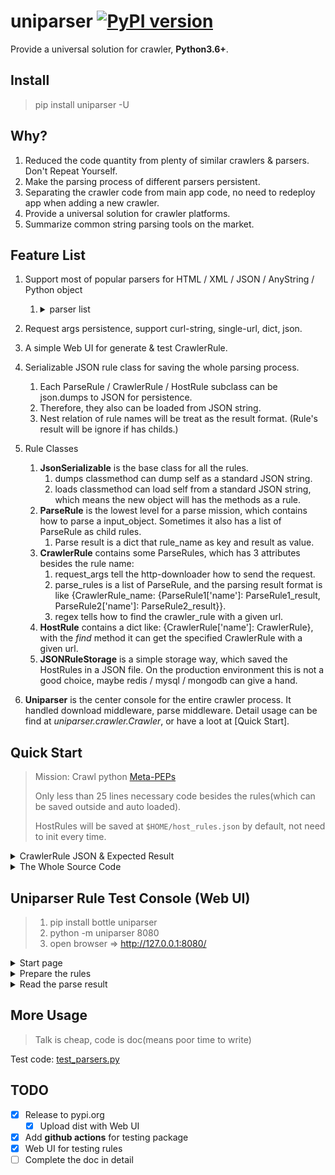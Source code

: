 # uniparser [![PyPI version](https://badge.fury.io/py/uniparser.svg)](https://badge.fury.io/py/uniparser)

Provide a universal solution for crawler, **Python3.6+**.

## Install

> pip install uniparser -U

## Why?

1. Reduced the code quantity from plenty of similar crawlers & parsers.  Don't Repeat Yourself.
2. Make the parsing process of different parsers persistent.
3. Separating the crawler code from main app code, no need to redeploy app when adding a new crawler.
4. Provide a universal solution for crawler platforms.
5. Summarize common string parsing tools on the market.

## Feature List

1. Support most of popular parsers for HTML / XML / JSON / AnyString / Python object
   1. <details>
        <summary>parser list</summary>
      
            1. css (HTML)
                1. bs4
            2. xml
                1. lxml
            3. regex
            4. jsonpath
                1. jsonpath_ng
            5. objectpath
                1. objectpath
            6. jmespath
                1. jmespath
            7. time
            8. loader
                1. json / yaml / toml
                    1. toml
                    2. pyyaml
            9. udf
                1. source code for exec & eval which named as **parse**
            10. python
                1. some  common python methods, getitem, split, join...
            11. *waiting for new ones...*
      
      </details>
      
2. Request args persistence, support curl-string, single-url, dict, json.
3. A simple Web UI for generate & test CrawlerRule.
4. Serializable JSON rule class for saving the whole parsing process.
    1. Each ParseRule / CrawlerRule / HostRule subclass can be json.dumps to JSON for persistence.
    2. Therefore, they also can be loaded from JSON string.
    3. Nest relation of rule names will be treat as the result format. (Rule's result will be ignore if has childs.)
5. Rule Classes
    1. **JsonSerializable** is the base class for all the rules.
        1. dumps classmethod can dump self as a standard JSON string.
        1. loads classmethod can load self from a standard JSON string, which means the new object will has the methods as a rule.
    1. **ParseRule** is the lowest level for a parse mission, which contains how to parse a input_object. Sometimes it also has a list of ParseRule as child rules.
        1. Parse result is a dict that rule_name as key and result as value.
    1. **CrawlerRule** contains some ParseRules, which has 3 attributes besides the rule name:
        1. request_args tell the http-downloader how to send the request.
        2. parse_rules is a list of ParseRule, and the parsing result format is like {CrawlerRule_name: {ParseRule1['name']: ParseRule1_result, ParseRule2['name']: ParseRule2_result}}.
        3. regex tells how to find the crawler_rule with a given url.
    1. **HostRule** contains a dict like: {CrawlerRule['name']: CrawlerRule}, with the *find* method it can get the specified CrawlerRule with a given url.
    1. **JSONRuleStorage** is a simple storage way, which saved the HostRules in a JSON file. On the production environment this is not a good choice, maybe redis / mysql / mongodb can give a hand. 
6. **Uniparser** is the center console for the entire crawler process. It handled download middleware, parse middleware. Detail usage can be find at *uniparser.crawler.Crawler*, or have a loot at [Quick Start].

## Quick Start

> Mission: Crawl python [Meta-PEPs](https://www.python.org/dev/peps/#id6)
>
> Only less than 25 lines necessary code besides the rules(which can be saved outside and auto loaded).
> 
> HostRules will be saved at `$HOME/host_rules.json` by default, not need to init every time.

<details>
    <summary>CrawlerRule JSON & Expected Result</summary>

```python
# These rules will be saved at `$HOME/host_rules.json`
crawler = Crawler(
    storage=JSONRuleStorage.loads(
        r'{"www.python.org": {"host": "www.python.org", "crawler_rules": {"main": {"name":"list","request_args":{"method":"get","url":"https://www.python.org/dev/peps/","headers":{"User-Agent":"Mozilla/5.0 (Windows NT 10.0; Win64; x64) AppleWebKit/537.36 (KHTML, like Gecko) Chrome/79.0.3945.130 Safari/537.36"}},"parse_rules":[{"name":"__request__","chain_rules":[["css","#index-by-category #meta-peps-peps-about-peps-or-processes td.num>a","@href"],["re","^/","@https://www.python.org/"],["python","getitem","[:3]"]],"childs":""}],"regex":"^https://www.python.org/dev/peps/$","encoding":""}, "subs": {"name":"detail","request_args":{"method":"get","url":"https://www.python.org/dev/peps/pep-0001/","headers":{"User-Agent":"Mozilla/5.0 (Windows NT 10.0; Win64; x64) AppleWebKit/537.36 (KHTML, like Gecko) Chrome/79.0.3945.130 Safari/537.36"}},"parse_rules":[{"name":"title","chain_rules":[["css","h1.page-title","$text"],["python","getitem","[0]"]],"childs":""}],"regex":"^https://www.python.org/dev/peps/pep-\\d+$","encoding":""}}}}'
    ))
expected_result = {
    'list': {
        '__request__': [
            'https://www.python.org/dev/peps/pep-0001',
            'https://www.python.org/dev/peps/pep-0004',
            'https://www.python.org/dev/peps/pep-0005'
        ],
        '__result__': [{
            'detail': {
                'title': 'PEP 1 -- PEP Purpose and Guidelines'
            }
        }, {
            'detail': {
                'title': 'PEP 4 -- Deprecation of Standard Modules'
            }
        }, {
            'detail': {
                'title': 'PEP 5 -- Guidelines for Language Evolution'
            }
        }]
    }
}

```

</details>

<details>
  <summary>The Whole Source Code</summary>

```python
from uniparser import Crawler, JSONRuleStorage
import asyncio

crawler = Crawler(
    storage=JSONRuleStorage.loads(
        r'{"www.python.org": {"host": "www.python.org", "crawler_rules": {"main": {"name":"list","request_args":{"method":"get","url":"https://www.python.org/dev/peps/","headers":{"User-Agent":"Mozilla/5.0 (Windows NT 10.0; Win64; x64) AppleWebKit/537.36 (KHTML, like Gecko) Chrome/79.0.3945.130 Safari/537.36"}},"parse_rules":[{"name":"__request__","chain_rules":[["css","#index-by-category #meta-peps-peps-about-peps-or-processes td.num>a","@href"],["re","^/","@https://www.python.org/"],["python","getitem","[:3]"]],"childs":""}],"regex":"^https://www.python.org/dev/peps/$","encoding":""}, "subs": {"name":"detail","request_args":{"method":"get","url":"https://www.python.org/dev/peps/pep-0001/","headers":{"User-Agent":"Mozilla/5.0 (Windows NT 10.0; Win64; x64) AppleWebKit/537.36 (KHTML, like Gecko) Chrome/79.0.3945.130 Safari/537.36"}},"parse_rules":[{"name":"title","chain_rules":[["css","h1.page-title","$text"],["python","getitem","[0]"]],"childs":""}],"regex":"^https://www.python.org/dev/peps/pep-\\d+$","encoding":""}}}}'
    ))
expected_result = {
    'list': {
        '__request__': [
            'https://www.python.org/dev/peps/pep-0001',
            'https://www.python.org/dev/peps/pep-0004',
            'https://www.python.org/dev/peps/pep-0005'
        ],
        '__result__': [{
            'detail': {
                'title': 'PEP 1 -- PEP Purpose and Guidelines'
            }
        }, {
            'detail': {
                'title': 'PEP 4 -- Deprecation of Standard Modules'
            }
        }, {
            'detail': {
                'title': 'PEP 5 -- Guidelines for Language Evolution'
            }
        }]
    }
}


def test_sync_crawler():
    result = crawler.crawl('https://www.python.org/dev/peps/')
    print('sync result:', result)
    assert result == expected_result


def test_async_crawler():

    async def _test():
        result = await crawler.acrawl('https://www.python.org/dev/peps/')
        print('sync result:', result)
        assert result == expected_result

    asyncio.run(_test())


test_sync_crawler()
test_async_crawler()

```

</details>


## Uniparser Rule Test Console (Web UI)

> 1. pip install bottle uniparser
> 2. python -m uniparser 8080
> 3. open browser => http://127.0.0.1:8080/

<details>
    <summary>Start page</summary>

![1.png](https://raw.githubusercontent.com/ClericPy/uniparser/master/imgs/1.png)

</details>

<details>
    <summary>Prepare the rules</summary>

![2.png](https://raw.githubusercontent.com/ClericPy/uniparser/master/imgs/2.png)

</details>

<details>
    <summary>Read the parse result</summary>

Show result as repr(result)

> {'HelloWorld': {'rule1-get-first-p': 'Customer name: ', 'rule2-get-legends': [' Pizza Size ', ' Pizza Toppings ']}}

As we can see, CrawlerRule's name is the root key, and ParseRule's name as the others.

</details>


## More Usage

> Talk is cheap, code is doc(means poor time to write)

Test code: [test_parsers.py](https://github.com/ClericPy/uniparser/blob/master/test_parsers.py)

## TODO

- [x] Release to pypi.org
  - [x] Upload dist with Web UI
- [x] Add **github actions** for testing package
- [x] Web UI for testing rules
- [ ] Complete the doc in detail
